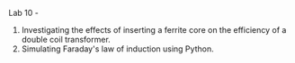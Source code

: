 Lab 10 - 
1) Investigating the effects of inserting a ferrite core on the efficiency of a double coil transformer.
2) Simulating Faraday's law of induction using Python.

